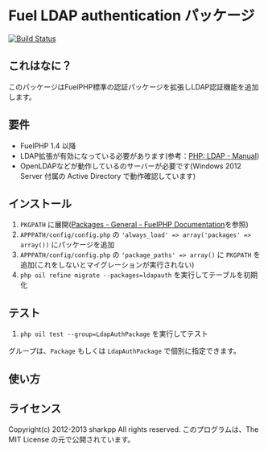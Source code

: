 Fuel LDAP authentication パッケージ
===================================

[![Build Status](https://travis-ci.org/sharkpp/fuel-ldapauth.png?branch=master)](https://travis-ci.org/sharkpp/fuel-ldapauth)

これはなに？
------------

このパッケージはFuelPHP標準の認証パッケージを拡張しLDAP認証機能を追加します。

要件
----

* FuelPHP 1.4 以降
* LDAP拡張が有効になっている必要があります(参考：[PHP: LDAP - Manual](http://www.php.net/manual/ja/book.ldap.php))
* OpenLDAPなどが動作しているのサーバーが必要です(Windows 2012 Server 付属の Active Directory で動作確認しています)

インストール
------------

1. ``` PKGPATH ``` に展開([Packages - General - FuelPHP Documentation](http://fuelphp.com/docs/general/packages.html)を参照)
2. ``` APPPATH/config/config.php ``` の ``` 'always_load' => array('packages' => array()) ``` にパッケージを追加
3. ``` APPPATH/config/config.php ``` の ``` 'package_paths' => array() ``` に ``` PKGPATH ``` を追加(これをしないとマイグレーションが実行されない)
4. ``` php oil refine migrate --packages=ldapauth ``` を実行してテーブルを初期化

テスト
------

1. ``` php oil test --group=LdapAuthPackage ``` を実行してテスト

グループは、``` Package ``` もしくは ``` LdapAuthPackage ``` で個別に指定できます。

使い方
------


ライセンス
----------

Copyright(c) 2012-2013 sharkpp All rights reserved.
このプログラムは、The MIT License の元で公開されています。
